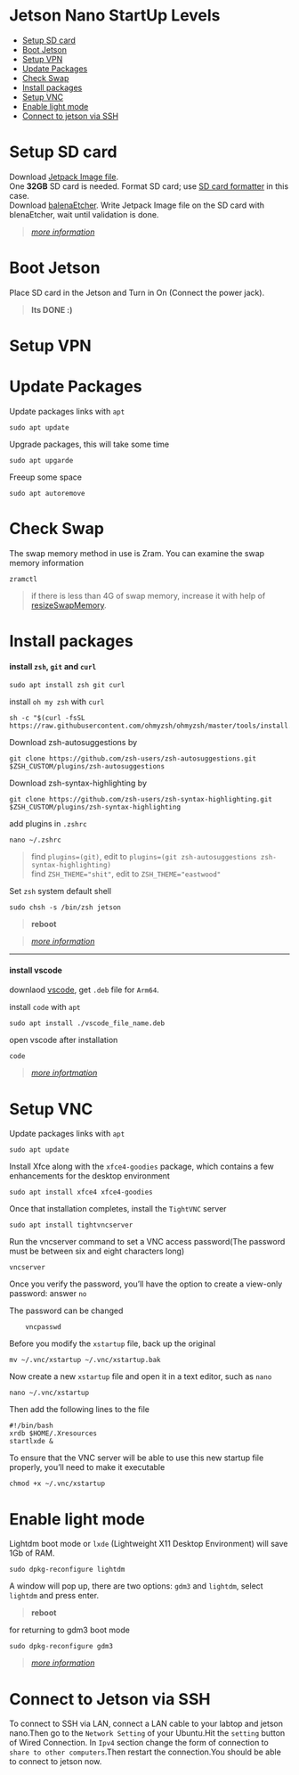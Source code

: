 # Jetson Nano StartUp Levels

* [Setup SD card](https://github.com/SBU-TEAM/Jetson-Starter/blob/master/README.md#setup-sd-card)
* [Boot Jetson](https://github.com/SBU-TEAM/Jetson-Starter/blob/master/README.md#boot-jetson)
* [Setup VPN](https://github.com/SBU-TEAM/Jetson-Starter/blob/master/README.md#setup-vpn)
* [Update Packages](https://github.com/SBU-TEAM/Jetson-Starter/blob/master/README.md#update-packages)
* [Check Swap](https://github.com/SBU-TEAM/Jetson-Starter/blob/master/README.md#check-swap)
* [Install packages](https://github.com/SBU-TEAM/Jetson-Starter/blob/master/README.md#install-packages)
* [Setup VNC](https://github.com/SBU-TEAM/Jetson-Starter/blob/master/README.md#setup-vnc)
* [Enable light mode](https://github.com/SBU-TEAM/Jetson-Starter/blob/master/README.md#Enable-light-mode)
* [Connect to jetson via SSH](https://github.com/SBU-TEAM/Jetson-Starter/blob/master/README.md#Connect-to-jetson-via-SSH)

# Setup SD card

Download [Jetpack Image file](https://ln5.sync.com/dl/741c98fe0/x8kxkhgs-cgmzk7rf-n4m7pyw8-h64tzbv5/view/default/11304846510004).
<br>One **32GB** SD card is needed. Format SD card; use [SD card formatter](https://www.sdcard.org/downloads/formatter/) in this case.
<br>Download [balenaEtcher](https://www.balena.io/etcher). Write Jetpack Image file on the SD card with blenaEtcher, wait until validation is done.

>[*more information*](https://github.com/Qengineering/Jetson-Nano-Ubuntu-20-image)

# Boot Jetson

Place SD card in the Jetson and Turn in On (Connect the power jack).

>**Its DONE :)**

# Setup VPN

# Update Packages

Update packages links with `apt`

    sudo apt update
  
Upgrade packages, this will take some time

    sudo apt upgarde

Freeup some space

    sudo apt autoremove
    
# Check Swap

The swap memory method in use is Zram. You can examine the swap memory information

    zramctl

>if there is less than 4G of swap memory, increase it with help of [resizeSwapMemory](https://github.com/JetsonHacksNano/resizeSwapMemory).

# Install packages

#### install `zsh`, `git` and `curl`

    sudo apt install zsh git curl
   
install `oh my zsh` with `curl`

    sh -c "$(curl -fsSL https://raw.githubusercontent.com/ohmyzsh/ohmyzsh/master/tools/install.sh)"
     
Download zsh-autosuggestions by

    git clone https://github.com/zsh-users/zsh-autosuggestions.git $ZSH_CUSTOM/plugins/zsh-autosuggestions
    
Download zsh-syntax-highlighting by

    git clone https://github.com/zsh-users/zsh-syntax-highlighting.git $ZSH_CUSTOM/plugins/zsh-syntax-highlighting

add plugins in `.zshrc`

    nano ~/.zshrc
    
>find `plugins=(git)`, edit to `plugins=(git zsh-autosuggestions zsh-syntax-highlighting)`
<br>find `ZSH_THEME="shit"`, edit to `ZSH_THEME="eastwood"`

Set `zsh` system default shell

    sudo chsh -s /bin/zsh jetson

>**reboot**

>[*more information*](https://gist.github.com/dogrocker/1efb8fd9427779c827058f873b94df95)
---
#### install vscode 

downlaod [vscode](https://code.visualstudio.com/download), get `.deb` file for `Arm64`.

install `code` with `apt`

    sudo apt install ./vscode_file_name.deb
    
open vscode after installation
    
    code
    
>[*more infortmation*](https://code.visualstudio.com/docs)

# Setup VNC

Update packages links with `apt`

    sudo apt update
 
Install Xfce along with the `xfce4-goodies` package, which contains a few enhancements for the desktop environment
 
    sudo apt install xfce4 xfce4-goodies
    
Once that installation completes, install the `TightVNC` server

    sudo apt install tightvncserver
    
Run the vncserver command to set a VNC access password(The password must be between six and eight characters long)

    vncserver
    
Once you verify the password, you’ll have the option to create a view-only password: answer `no`

The password can be changed

        vncpasswd

Before you modify the `xstartup` file, back up the original


    mv ~/.vnc/xstartup ~/.vnc/xstartup.bak
    
Now create a new `xstartup` file and open it in a text editor, such as `nano`
    
    nano ~/.vnc/xstartup
    
Then add the following lines to the file

    #!/bin/bash
    xrdb $HOME/.Xresources
    startlxde &
    
To ensure that the VNC server will be able to use this new startup file properly, you’ll need to make it executable

    chmod +x ~/.vnc/xstartup
    

# Enable light mode

Lightdm boot mode or `lxde` (Lightweight X11 Desktop Environment) will save 1Gb of RAM.

    sudo dpkg-reconfigure lightdm
        
A window will pop up, there are two options: `gdm3` and `lightdm`, select `lightdm` and press enter.

>**reboot**

for returning to gdm3 boot mode

    sudo dpkg-reconfigure gdm3
        
>[*more information*](https://jetsonhacks.com/2020/11/07/save-1gb-of-memory-use-lxde-on-your-jetson/)

# Connect to Jetson via SSH

To connect to SSH via LAN, connect a LAN cable to your labtop and jetson nano.Then go to the `Network Setting` of your Ubuntu.Hit the `setting` button of Wired Connection.
In `Ipv4` section change the form of connection to `share to other computers`.Then restart the connection.You should be able to connect to jetson now.
